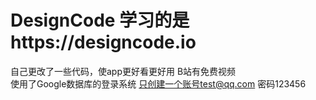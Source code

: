 # DesignCode 学习的是https://designcode.io
自己更改了一些代码，使app更好看更好用 B站有免费视频<br> 
使用了Google数据库的登录系统 只创建一个账号test@qq.com 密码123456


